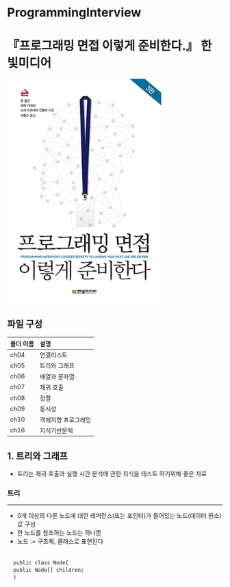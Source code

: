 # ProgrammingInterview
# 『프로그래밍 면접 이렇게 준비한다.』 한빛미디어
<img src="https://github.com/yoonnyeong/ProgrammingInterview/blob/master/cover_image.jpg" width="360">

## 파일 구성

|폴더 이름   |설명                         |
|:--        |:--                          |
|ch04       |연결리스트                    |
|ch05       |트리와 그래프                 |
|ch06       |배열과 문자열                 |
|ch07       |재귀 호출                    |
|ch08       |정렬                         |
|ch09       |동시성                       |
|ch10       |객체지향 프로그래밍           |
|ch16       |지식기반문제                 |

## 1. 트리와 그래프
- 트리는 재귀 호출과 실행 시간 분석에 관한 지식을 테스트 하기위해 좋은 자료

### 트리 
---
- 0개 이상의 다른 노드에 대한 레퍼런스(또는 포인터)가 들어있는 노드(데이터 원소)로 구성
- 한 노드를 참조하는 노드는 하나뿐
- 노드 := 구조체, 클래스로 표현된다

<code>
  public class Node{
  public Node[] children;
  }
  </code>
